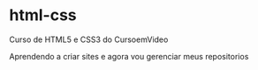 # html-css
 Curso de HTML5 e CSS3 do CursoemVideo

Aprendendo a criar sites e agora vou gerenciar meus repositorios